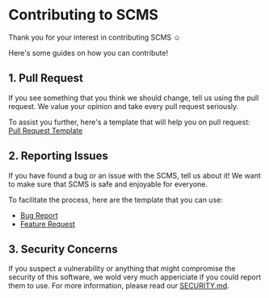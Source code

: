 # Contributing to SCMS
Thank you for your interest in contributing SCMS ☺

Here's some guides on how you can contribute!

## 1. Pull Request
If you see something that you think we should change, tell us using the pull request. We value your opinion and take every pull request seriously.

To assist you further, here's a template that will help you on pull request: [Pull Request Template](./Pull-Request-Template.md)

## 2. Reporting Issues
If you have found a bug or an issue with the SCMS, tell us about it! We want to make sure that SCMS is safe and enjoyable for everyone.

To facilitate the process, here are the template that you can use:

- [Bug Report](./ISSUE_TEMPLATE/bug_report.md)
- [Feature Request](./ISSUE_TEMPLATE/feature_request.md)

## 3. Security Concerns
If you suspect a vulnerability or anything that might compromise the security of this software, we wold very much appericiate if you could report them to use. For more information, please read our [SECURITY.md](../SECURITY.md).
